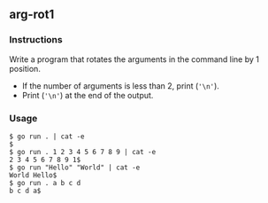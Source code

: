 ## arg-rot1

### Instructions

Write a program that rotates the arguments in the command line by 1 position.
- If the number of arguments is less than 2, print (`'\n'`).
- Print (`'\n'`) at the end of the output.

### Usage

```console
$ go run . | cat -e
$
$ go run . 1 2 3 4 5 6 7 8 9 | cat -e
2 3 4 5 6 7 8 9 1$
$ go run "Hello" "World" | cat -e
World Hello$
$ go run . a b c d
b c d a$
```